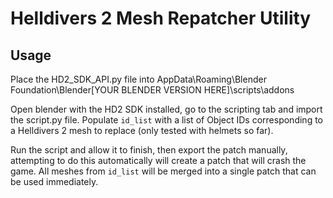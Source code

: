 # Helldivers 2 Mesh Repatcher Utility
## Usage
Place the HD2_SDK_API.py file into AppData\Roaming\Blender Foundation\Blender\[YOUR BLENDER VERSION HERE]\scripts\addons

Open blender with the HD2 SDK installed, go to the scripting tab and import the script.py file. Populate `id_list` with a list of Object IDs corresponding to a Helldivers 2 mesh to replace (only tested with helmets so far).

Run the script and allow it to finish, then export the patch manually, attempting to do this automatically will create a patch that will crash the game. All meshes from `id_list` will be merged into a single patch that can be used immediately.
